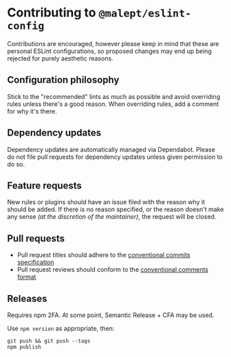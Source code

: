 # Contributing to `@malept/eslint-config`

Contributions are encouraged, however please keep in mind that these are personal ESLint
configurations, so proposed changes may end up being rejected for purely aesthetic reasons.

## Configuration philosophy

Stick to the "recommended" lints as much as possible and avoid overriding rules unless there's a
good reason. When overriding rules, add a comment for why it's there.

## Dependency updates

Dependency updates are automatically managed via Dependabot. Please do not file pull requests for
dependency updates unless given permission to do so.

## Feature requests

New rules or plugins should have an issue filed with the reason why it should be added. If there is no reason specified, or the reason doesn't make any sense _(at the discretion of the maintainer)_, the request will be closed.

## Pull requests

- Pull request titles should adhere to the [conventional commits
  specification](https://www.conventionalcommits.org/en/v1.0.0/)
- Pull request reviews should conform to the [conventional comments
  format](https://conventionalcomments.org/)

## Releases

Requires npm 2FA. At some point, Semantic Release + CFA may be used.

Use `npm version` as appropriate, then:

```shell
git push && git push --tags
npm publish
```
